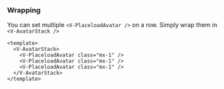 ### Wrapping

You can set multiple `<V-PlaceloadAvatar />` on a row.
Simply wrap them in `<V-AvatarStack />`

<!--code-->

```vue
<template>
  <V-AvatarStack>
    <V-PlaceloadAvatar class="mx-1" />
    <V-PlaceloadAvatar class="mx-1" />
    <V-PlaceloadAvatar class="mx-1" />
  </V-AvatarStack>
</template>
```

<!--/code-->

<!--example-->

<V-AvatarStack>
  <V-PlaceloadAvatar class="mx-1" />
  <V-PlaceloadAvatar class="mx-1" />
  <V-PlaceloadAvatar class="mx-1" />
</V-AvatarStack>

<!--/example-->
